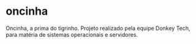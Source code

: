 # oncinha
Oncinha, a prima do tigrinho. Projeto realizado pela equipe Donkey Tech, para matéria de sistemas operacionais e servidores.
